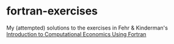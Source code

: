 # fortran-exercises
My (attempted) solutions to the exercises in Fehr &amp; Kinderman's [Introduction to Computational Economics Using Fortran](https://www.amazon.com/Introduction-Computational-Economics-Using-Fortran/dp/0198804393/ref=sr_1_1?keywords=fehr+kindermann&qid=1579816052&sr=8-1)
